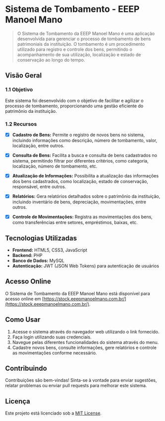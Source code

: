 # Sistema de Tombamento - EEEP Manoel Mano

> O Sistema de Tombamento da EEEP Manoel Mano é uma aplicação desenvolvida para gerenciar o processo de tombamento de bens patrimoniais da instituição. O tombamento é um procedimento utilizado para registro e controle dos bens, permitindo o acompanhamento de sua utilização, localização e estado de conservação ao longo do tempo.

## Visão Geral

### 1.1 Objetivo

Este sistema foi desenvolvido com o objetivo de facilitar e agilizar o processo de tombamento, proporcionando uma gestão eficiente do patrimônio da instituição.

### 1.2 Recursos

* [x] **Cadastro de Bens:** Permite o registro de novos bens no sistema, incluindo informações como descrição, número de tombamento, valor, localização, entre outros.

* [x] **Consulta de Bens:** Facilita a busca e consulta de bens cadastrados no sistema, permitindo filtrar por diferentes critérios, como categoria, localização, número de tombamento, etc.

* [x] **Atualização de Informações:** Possibilita a atualização das informações dos bens cadastrados, como localização, estado de conservação, responsável, entre outros.

* [x] **Relatórios:** Gera relatórios detalhados sobre o patrimônio da instituição, incluindo inventário de bens, depreciação, movimentações, entre outros.

* [x] **Controle de Movimentações:** Registra as movimentações dos bens, como transferências entre setores, empréstimos, baixas, etc.

## Tecnologias Utilizadas

- **Frontend:** HTML5, CSS3, JavaScript
- **Backend:** PHP
- **Banco de Dados:** MySQL
- **Autenticação:** JWT (JSON Web Tokens) para autenticação de usuários

## Acesso Online

O Sistema de Tombamento da EEEP Manoel Mano está disponível para acesso online em [https://stock.eeepmanoelmano.com.br/](https://stock.eeepmanoelmano.com.br/).

## Como Usar

1. Acesse o sistema através do navegador web utilizando o link fornecido.
2. Faça login utilizando suas credenciais.
3. Navegue pelas diferentes funcionalidades do sistema através do menu.
4. Cadastre novos bens, consulte informações, gere relatórios e controle as movimentações conforme necessário.

## Contribuindo

Contribuições são bem-vindas! Sinta-se à vontade para enviar sugestões, relatar problemas ou enviar pull requests para melhorar este sistema.

## Licença

Este projeto está licenciado sob a [MIT License](LICENSE).
